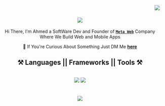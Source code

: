 <img align="right" src="https://visitor-badge.laobi.icu/badge?page_id=ahmed-anchor.ahmed-anchor" />

<h1 align="center">
    <img src="https://readme-typing-svg.herokuapp.com/?font=Righteous&size=60&center=true&vCenter=true&width=700&height=100&duration=4300&lines=Hi+There!;+I'M+Ahmed;" />
</h1>



<div align="center">

  Hi There, I'm Ahmed a SoftWare Dev and Founder of [**`Meta Web`**](https://www.metaweb.store) Company Where We Build Web and Mobile Apps

  💬 If You're Curious About Something Just DM Me **[here](https://instagram/wise-mido4)**

 </div>
 
 
<h2 align="center">⚒️ Languages || Frameworks || Tools ⚒️</h2>
<br/>
<div align="center">
    <img src="https://skillicons.dev/icons?i=react,bootstrap,mui,html,css,vscode,github,figma,tailwind,git,r" />
    <img src="https://skillicons.dev/icons?i=nodejs,python,javascript,typescript,express,firebase,mongodb,c,java,nextjs,mysql,flask" /><br>
</div>

<h1 align="center">
    <img src="https://readme-typing-svg.herokuapp.com/?font=Righteous&size=60&center=true&vCenter=true&width=700&height=100&duration=4600&lines=Once+a+Developer;+Then+An+Entrepreneur;" />
</h1>

